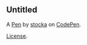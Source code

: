 Untitled
--------


A [Pen](https://codepen.io/stocka/pen/RwXqjmg) by [stocka](https://codepen.io/stocka) on [CodePen](https://codepen.io).

[License](https://codepen.io/license/pen/RwXqjmg).